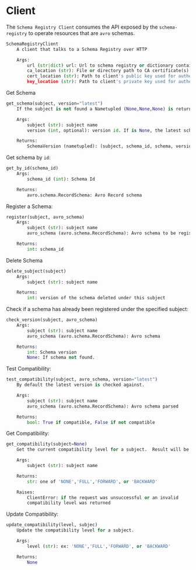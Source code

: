 # Client

The `Schema Registry Client` consumes the API exposed by the `schema-registry` to operate resources that are `avro` schemas.

```python
SchemaRegistryClient
    A client that talks to a Schema Registry over HTTP

    Args:
        url (str|dict) url: Url to schema registry or dictionary containing client configuration.
        ca_location (str): File or directory path to CA certificate(s) for verifying the Schema Registry key.
        cert_location (str): Path to client's public key used for authentication.
        key_location (str): Path to client's private key used for authentication.
```

Get Schema

```python
get_schema(subject, version="latest")
    If the subject is not found a Nametupled (None,None,None) is returned.

    Args:
        subject (str): subject name
        version (int, optional): version id. If is None, the latest schema is returned

    Returns:
        SchemaVersion (nametupled): (subject, schema_id, schema, version)
```

Get schema by `id`:

```python
get_by_id(schema_id)
    Args:
        schema_id (int): Schema Id

    Returns:
        avro.schema.RecordSchema: Avro Record schema
```

Register a Schema:

```python
register(subject, avro_schema)
    Args:
        subject (str): subject name
        avro_schema (avro.schema.RecordSchema): Avro schema to be registered

    Returns:
        int: schema_id
```

Delete Schema

```python
delete_subject(subject)
    Args:
        subject (str): subject name

    Returns:
        int: version of the schema deleted under this subject
```

Check if a schema has already been registered under the specified subject:

```python
check_version(subject, avro_schema)
    Args:
        subject (str): subject name
        avro_schema (avro.schema.RecordSchema): Avro schema

    Returns:
        int: Schema version
        None: If schema not found.
```

Test Compatibility:

```python
test_compatibility(subject, avro_schema, version="latest")
    By default the latest version is checked against.

    Args:
        subject (str): subject name
        avro_schema (avro.schema.RecordSchema): Avro schema parsed

    Returns:
        bool: True if compatible, False if not compatible
```

Get Compatibility:

```python
get_compatibility(subject=None)
    Get the current compatibility level for a subject.  Result will be one of:

    Args:
        subject (str): subject name

    Returns:
        str: one of 'NONE','FULL','FORWARD', or 'BACKWARD'

    Raises:
        ClientError: if the request was unsuccessful or an invalid
        compatibility level was returned
```

Update Compatibility:

```python
update_compatibility(level, subjec)
    Update the compatibility level for a subject.

    Args:
        level (str): ex: 'NONE','FULL','FORWARD', or 'BACKWARD'

    Returns:
        None
```
